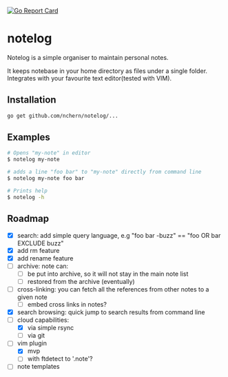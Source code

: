[![Go Report Card](https://goreportcard.com/badge/github.com/nchern/notelog)](https://goreportcard.com/report/github.com/nchern/notelog)
# notelog

Notelog is a simple organiser to maintain personal notes.

It keeps notebase in your home directory as files under a single folder.
Integrates with your favourite text editor(tested with VIM).

## Installation
```bash
go get github.com/nchern/notelog/...
```

## Examples

```bash
# Opens "my-note" in editor
$ notelog my-note

# adds a line "foo bar" to "my-note" directly from command line
$ notelog my-note foo bar

# Prints help
$ notelog -h
```

## Roadmap
 - [x] search: add simple query language, e.g "foo bar -buzz" == "foo OR bar EXCLUDE buzz"
 - [x] add rm feature
 - [x] add rename feature
 - [ ] archive: note can:
   - [ ] be put into archive, so it will not stay in the main note list
   - [ ] restored from the archive (eventually)
 - [ ] cross-linking: you can fetch all the references from other notes to a given note
   - [ ] embed cross links in notes?
 - [x] search browsing: quick jump to search results from command line
 - [ ] cloud capabilities:
   - [x] via simple rsync
   - [ ] via git
 - [ ] vim plugin
   - [x] mvp
   - [ ] with ftdetect to '.note'?
 - [ ] note templates
